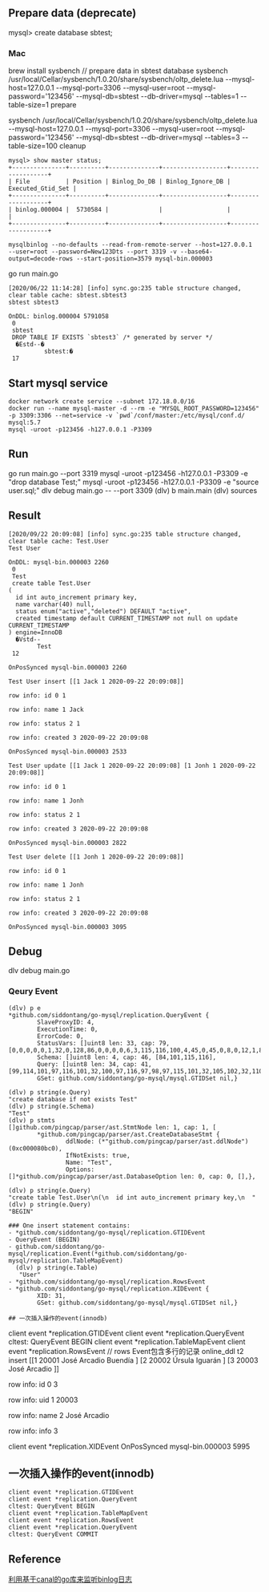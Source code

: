 ## Prepare data (deprecate)
mysql> create database sbtest;
### Mac
brew install sysbench
// prepare data in sbtest database
sysbench /usr/local/Cellar/sysbench/1.0.20/share/sysbench/oltp_delete.lua --mysql-host=127.0.0.1 --mysql-port=3306 --mysql-user=root --mysql-password='123456' --mysql-db=sbtest --db-driver=mysql --tables=1 --table-size=1 prepare

sysbench /usr/local/Cellar/sysbench/1.0.20/share/sysbench/oltp_delete.lua --mysql-host=127.0.0.1 --mysql-port=3306 --mysql-user=root --mysql-password='123456' --mysql-db=sbtest --db-driver=mysql --tables=3 --table-size=100 cleanup

```
mysql> show master status;
+---------------+----------+--------------+------------------+-------------------+
| File          | Position | Binlog_Do_DB | Binlog_Ignore_DB | Executed_Gtid_Set |
+---------------+----------+--------------+------------------+-------------------+
| binlog.000004 |  5730584 |              |                  |                   |
+---------------+----------+--------------+------------------+-------------------+

mysqlbinlog --no-defaults --read-from-remote-server --host=127.0.0.1  --user=root --password=New123Dts --port 3319 -v --base64-output=decode-rows --start-position=3579 mysql-bin.000003
```
go run main.go
```
[2020/06/22 11:14:28] [info] sync.go:235 table structure changed, clear table cache: sbtest.sbtest3
sbtest sbtest3 

OnDDL: binlog.000004 5791058
 0
 sbtest
 DROP TABLE IF EXISTS `sbtest3` /* generated by server */
  �Estd--�
          sbtest:�
 17
```

## Start mysql service
```
docker network create service --subnet 172.18.0.0/16
docker run --name mysql-master -d --rm -e "MYSQL_ROOT_PASSWORD=123456" -p 3309:3306 --net=service -v `pwd`/conf/master:/etc/mysql/conf.d/ mysql:5.7
mysql -uroot -p123456 -h127.0.0.1 -P3309
```

## Run
go run main.go --port 3319
mysql -uroot -p123456 -h127.0.0.1 -P3309 -e "drop database Test;"
mysql -uroot -p123456 -h127.0.0.1 -P3309 -e "source user.sql;"
dlv debug main.go -- --port 3309
(dlv) b main.main
(dlv) sources


## Result
```
[2020/09/22 20:09:08] [info] sync.go:235 table structure changed, clear table cache: Test.User
Test User 

OnDDL: mysql-bin.000003 2260
 0
 Test
 create table Test.User
(
  id int auto_increment primary key,
  name varchar(40) null,
  status enum("active","deleted") DEFAULT "active",
  created timestamp default CURRENT_TIMESTAMP not null on update CURRENT_TIMESTAMP
) engine=InnoDB
  �Vstd--
        Test
 12

OnPosSynced mysql-bin.000003 2260 

Test User insert [[1 Jack 1 2020-09-22 20:09:08]]

row info: id 0 1

row info: name 1 Jack

row info: status 2 1

row info: created 3 2020-09-22 20:09:08

OnPosSynced mysql-bin.000003 2533 

Test User update [[1 Jack 1 2020-09-22 20:09:08] [1 Jonh 1 2020-09-22 20:09:08]]

row info: id 0 1

row info: name 1 Jonh

row info: status 2 1

row info: created 3 2020-09-22 20:09:08

OnPosSynced mysql-bin.000003 2822 

Test User delete [[1 Jonh 1 2020-09-22 20:09:08]]

row info: id 0 1

row info: name 1 Jonh

row info: status 2 1

row info: created 3 2020-09-22 20:09:08

OnPosSynced mysql-bin.000003 3095 
```

## Debug
dlv debug main.go
### Qeury Event
```
(dlv) p e
*github.com/siddontang/go-mysql/replication.QueryEvent {
        SlaveProxyID: 4,
        ExecutionTime: 0,
        ErrorCode: 0,
        StatusVars: []uint8 len: 33, cap: 79, [0,0,0,0,0,1,32,0,128,86,0,0,0,0,6,3,115,116,100,4,45,0,45,0,8,0,12,1,84,101,115,116,0],
        Schema: []uint8 len: 4, cap: 46, [84,101,115,116],
        Query: []uint8 len: 34, cap: 41, [99,114,101,97,116,101,32,100,97,116,97,98,97,115,101,32,105,102,32,110,111,116,32,101,120,105,115,116,115,32,84,101,115,116],
        GSet: github.com/siddontang/go-mysql/mysql.GTIDSet nil,}

(dlv) p string(e.Query)
"create database if not exists Test"
(dlv) p string(e.Schema)
"Test"
(dlv) p stmts
[]github.com/pingcap/parser/ast.StmtNode len: 1, cap: 1, [
        *github.com/pingcap/parser/ast.CreateDatabaseStmt {
                ddlNode: (*"github.com/pingcap/parser/ast.ddlNode")(0xc000080bc0),
                IfNotExists: true,
                Name: "Test",
                Options: []*github.com/pingcap/parser/ast.DatabaseOption len: 0, cap: 0, [],},

(dlv) p string(e.Query)
"create table Test.User\n(\n  id int auto_increment primary key,\n  "
(dlv) p string(e.Query)
"BEGIN"

### One insert statement contains:
- *github.com/siddontang/go-mysql/replication.GTIDEvent
- QueryEvent (BEGIN)
- github.com/siddontang/go-mysql/replication.Event(*github.com/siddontang/go-mysql/replication.TableMapEvent)
  (dlv) p string(e.Table)
   "User"
- *github.com/siddontang/go-mysql/replication.RowsEvent
- *github.com/siddontang/go-mysql/replication.XIDEvent {
        XID: 31,
        GSet: github.com/siddontang/go-mysql/mysql.GTIDSet nil,}

## 一次插入操作的event(innodb)
```
client event *replication.GTIDEvent
client event *replication.QueryEvent
cltest: QueryEvent BEGIN
client event *replication.TableMapEvent
client event *replication.RowsEvent  // rows Event包含多行的记录
online_ddl t2 insert [[1 20001 José Arcadio Buendía <nil>] [2 20002 Úrsula Iguarán <nil>] [3 20003 José Arcadio <nil>]]

row info: id 0 3

row info: uid 1 20003

row info: name 2 José Arcadio

row info: info 3 <nil>

client event *replication.XIDEvent
OnPosSynced mysql-bin.000003 5995

## 一次插入操作的event(innodb)
```
client event *replication.GTIDEvent
client event *replication.QueryEvent
cltest: QueryEvent BEGIN
client event *replication.TableMapEvent
client event *replication.RowsEvent
client event *replication.QueryEvent
cltest: QueryEvent COMMIT
```

## Reference
[利用基于canal的go库来监听binlog日志](https://blog.csdn.net/Marcus929/article/details/103871699)